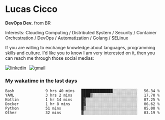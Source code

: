 # Lucas Cicco

**DevOps Dev.** from BR

Interests: Clouding Computing / Distributed System / Security / Container Orchestration / DevOps / Automatization / Golang / SELinux

If you are willing to exchange knowledge about languages, programming skills and culture. I'd like you to know I am very interested on it, then you can reach me through those social medias:

<div style="display: flex; align-items: center; gap: 10px;">
  <a href="https://www.linkedin.com/in/lucas-vitor-de-cicco" target="_blank">
    <img
      src="https://img.shields.io/badge/-LinkedIn-%230077B5?style=for-the-badge&logo=linkedin&logoColor=white"
      alt="linkedin"
      target="_blank" 
    />
  </a>
  <a href="mailto:lucasvitorx1@gmail.com">
      <img
        src="https://img.shields.io/badge/-Gmail-%23333?style=for-the-badge&logo=gmail&logoColor=white"
        alt="gmail"
        target="_blank"
      />
  </a>
</div>

### My wakatime in the last days

<!--START_SECTION:waka-->

```text
Bash              9 hrs 40 mins   ██████████████░░░░░░░░░░░   56.34 %
YAML              3 hrs 2 mins    ████▒░░░░░░░░░░░░░░░░░░░░   17.70 %
Kotlin            1 hr 14 mins    █▓░░░░░░░░░░░░░░░░░░░░░░░   07.25 %
Docker            1 hr 8 mins     █▓░░░░░░░░░░░░░░░░░░░░░░░   06.62 %
Python            51 mins         █▒░░░░░░░░░░░░░░░░░░░░░░░   05.00 %
Other             32 mins         ▓░░░░░░░░░░░░░░░░░░░░░░░░   03.19 %
```

<!--END_SECTION:waka-->
